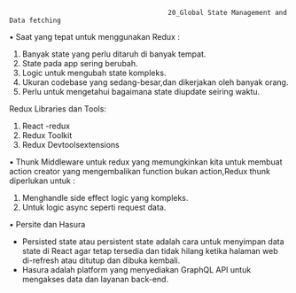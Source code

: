                                             20_Global State Management and Data fetching

•	Saat yang tepat untuk menggunakan Redux :
1.	Banyak state yang perlu ditaruh di banyak tempat.
2.	State pada app sering berubah.
3.	Logic untuk mengubah state kompleks.
4.	Ukuran codebase yang sedang-besar,dan dikerjakan oleh banyak orang.
5.	Perlu untuk mengetahui bagaimana state diupdate seiring waktu.

Redux Libraries dan Tools:
1.	React -redux
2.	Redux Toolkit
3.	Redux Devtoolsextensions

•	Thunk Middleware untuk redux yang memungkinkan kita untuk membuat action creator yang mengembalikan function bukan action,Redux thunk diperlukan untuk : 
1.	Menghandle side effect logic yang kompleks.
2.	Untuk logic async seperti request data.

•	Persite dan Hasura
-	Persisted state atau persistent state adalah cara untuk menyimpan data state di React agar tetap tersedia dan tidak hilang ketika halaman web di-refresh atau ditutup dan dibuka kembali.
-	Hasura adalah platform yang menyediakan GraphQL API untuk mengakses data dan layanan back-end.
